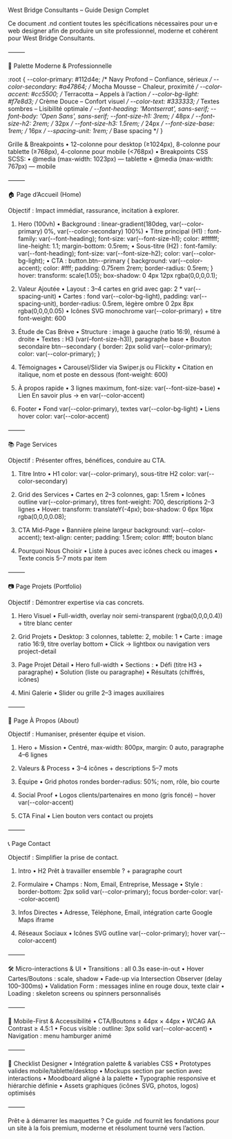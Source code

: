 West Bridge Consultants – Guide Design Complet

Ce document .nd contient toutes les spécifications nécessaires pour un·e web designer afin de produire un site professionnel, moderne et cohérent pour West Bridge Consultants.

⸻

🎨 Palette Moderne & Professionnelle

:root {
  --color-primary: #112d4e;    /* Navy Profond – Confiance, sérieux */
  --color-secondary: #a47864;  /* Mocha Mousse – Chaleur, proximité */
  --color-accent: #cc5500;     /* Terracotta – Appels à l’action */
  --color-bg-light: #f7e8d3;   /* Crème Douce – Confort visuel */
  --color-text: #333333;       /* Textes sombres – Lisibilité optimale */
  --font-heading: 'Montserrat', sans-serif;
  --font-body: 'Open Sans', sans-serif;
  --font-size-h1: 3rem;        /* 48px */
  --font-size-h2: 2rem;        /* 32px */
  --font-size-h3: 1.5rem;      /* 24px */
  --font-size-base: 1rem;      /* 16px */
  --spacing-unit: 1rem;        /* Base spacing */
}

Grille & Breakpoints
	•	12-colonne pour desktop (≥1024px), 8-colonne pour tablette (≥768px), 4-colonne pour mobile (<768px)
	•	Breakpoints CSS SCSS:
	•	@media (max-width: 1023px) — tablette
	•	@media (max-width: 767px) — mobile

⸻

🏠 Page d’Accueil (Home)

Objectif : Impact immédiat, rassurance, incitation à explorer.

1. Hero (100vh)
	•	Background : linear-gradient(180deg, var(--color-primary) 0%, var(--color-secondary) 100%)
	•	Titre principal (H1) : font-family: var(--font-heading); font-size: var(--font-size-h1); color: #ffffff; line-height: 1.1; margin-bottom: 0.5rem;
	•	Sous-titre (H2) : font-family: var(--font-heading); font-size: var(--font-size-h2); color: var(--color-bg-light);
	•	CTA : button.btn--primary { background: var(--color-accent); color: #fff; padding: 0.75rem 2rem; border-radius: 0.5rem; } hover: transform: scale(1.05); box-shadow: 0 4px 12px rgba(0,0,0,0.1);

2. Valeur Ajoutée
	•	Layout : 3–4 cartes en grid avec gap: 2 * var(--spacing-unit)
	•	Cartes : fond var(--color-bg-light), padding: var(--spacing-unit), border-radius: 0.5rem, légère ombre 0 2px 8px rgba(0,0,0,0.05)
	•	Icônes SVG monochrome var(--color-primary) + titre font-weight: 600

3. Étude de Cas Brève
	•	Structure : image à gauche (ratio 16:9), résumé à droite
	•	Textes : H3 (var(–font-size-h3)), paragraphe base
	•	Bouton secondaire btn--secondary { border: 2px solid var(--color-primary); color: var(--color-primary); }

4. Témoignages
	•	Carousel/Slider via Swiper.js ou Flickity
	•	Citation en italique, nom et poste en dessous (font-weight: 600)

5. À propos rapide
	•	3 lignes maximum, font-size: var(--font-size-base)
	•	Lien En savoir plus → en var(--color-accent)

6. Footer
	•	Fond var(--color-primary), textes var(--color-bg-light)
	•	Liens hover color: var(--color-accent)

⸻

📚 Page Services

Objectif : Présenter offres, bénéfices, conduire au CTA.

1. Titre Intro
	•	H1 color: var(--color-primary), sous-titre H2 color: var(--color-secondary)

2. Grid des Services
	•	Cartes en 2–3 colonnes, gap: 1.5rem
	•	Icônes outline var(--color-primary), titres font-weight: 700, descriptions 2–3 lignes
	•	Hover: transform: translateY(-4px); box-shadow: 0 6px 16px rgba(0,0,0,0.08);

3. CTA Mid-Page
	•	Bannière pleine largeur background: var(--color-accent); text-align: center; padding: 1.5rem; color: #fff; bouton blanc

4. Pourquoi Nous Choisir
	•	Liste à puces avec icônes check ou images
	•	Texte concis 5–7 mots par item

⸻

📷 Page Projets (Portfolio)

Objectif : Démontrer expertise via cas concrets.

1. Hero Visuel
	•	Full-width, overlay noir semi-transparent (rgba(0,0,0,0.4)) + titre blanc center

2. Grid Projets
	•	Desktop: 3 colonnes, tablette: 2, mobile: 1
	•	Carte : image ratio 16:9, titre overlay bottom
	•	Click → lightbox ou navigation vers project-detail

3. Page Projet Détail
	•	Hero full-width
	•	Sections :
	•	Défi (titre H3 + paragraphe)
	•	Solution (liste ou paragraphe)
	•	Résultats (chiffrés, icônes)

4. Mini Galerie
	•	Slider ou grille 2–3 images auxiliaires

⸻

👥 Page À Propos (About)

Objectif : Humaniser, présenter équipe et vision.

1. Hero + Mission
	•	Centré, max-width: 800px, margin: 0 auto, paragraphe 4–6 lignes

2. Valeurs & Process
	•	3–4 icônes + descriptions 5–7 mots

3. Équipe
	•	Grid photos rondes border-radius: 50%; nom, rôle, bio courte

4. Social Proof
	•	Logos clients/partenaires en mono (gris foncé) – hover var(--color-accent)

5. CTA Final
	•	Lien bouton vers contact ou projets

⸻

📞 Page Contact

Objectif : Simplifier la prise de contact.

1. Intro
	•	H2 Prêt à travailler ensemble ? + paragraphe court

2. Formulaire
	•	Champs : Nom, Email, Entreprise, Message
	•	Style : border-bottom: 2px solid var(--color-primary); focus border-color: var(--color-accent)

3. Infos Directes
	•	Adresse, Téléphone, Email, intégration carte Google Maps iframe

4. Réseaux Sociaux
	•	Icônes SVG outline var(--color-primary); hover var(--color-accent)

⸻

🛠 Micro-interactions & UI
	•	Transitions : all 0.3s ease-in-out
	•	Hover Cartes/Boutons : scale, shadow
	•	Fade-up via Intersection Observer (delay 100–300ms)
	•	Validation Form : messages inline en rouge doux, texte clair
	•	Loading : skeleton screens ou spinners personnalisés

⸻

📱 Mobile-First & Accessibilité
	•	CTA/Boutons ≥ 44px × 44px
	•	WCAG AA Contrast ≥ 4.5:1
	•	Focus visible : outline: 3px solid var(--color-accent)
	•	Navigation : menu hamburger animé

⸻

🎯 Checklist Designer
	•	Intégration palette & variables CSS
	•	Prototypes valides mobile/tablette/desktop
	•	Mockups section par section avec interactions
	•	Moodboard aligné à la palette
	•	Typographie responsive et hiérarchie définie
	•	Assets graphiques (icônes SVG, photos, logos) optimisés

⸻

Prêt·e à démarrer les maquettes ?
Ce guide .nd fournit les fondations pour un site à la fois premium, moderne et résolument tourné vers l’action.